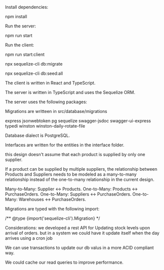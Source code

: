 Install dependencies:

npm install

Run the server:

npm run start

Run the client:

npm run start:client

npx sequelize-cli db:migrate

npx sequelize-cli db:seed:all



The client is written in React and TypeScript.

The server is written in TypeScript and uses the Sequelize ORM.

The server uses the following packages:

Migrations are writteen in src/database/migrations

express
jsonwebtoken
pg
sequelize
swagger-jsdoc
swagger-ui-express
typedi
winston
winston-daily-rotate-file


Database dialect is PostgreSQL.

Interfaces are written for the entities in the interface folder.

this design doesn't assume that each product is supplied by only one supplier.

 If a product can be supplied by multiple suppliers, the relationship between Products and Suppliers needs to be modeled as a many-to-many relationship instead of the one-to-many relationship in the current design.


Many-to-Many: Supplier ↔ Products.
One-to-Many: Products ↔ PurchaseOrders.
One-to-Many: Suppliers ↔ PurchaseOrders.
One-to-Many: Warehouses ↔ PurchaseOrders.


Migrations are typed with the following import:

 /** @type {import('sequelize-cli').Migration} */


Considerations:
we developed a rest API for Updating stock levels upon arrival of orders.
but in a system we could have it update itself when the day arrives using a cron job 

We can use transactions to update our db valus in a more ACID compliant way.

We could cache our read queries to improve performance.
